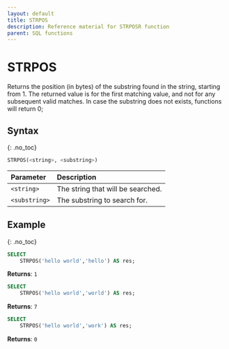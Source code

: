 ```yaml
---
layout: default
title: STRPOS
description: Reference material for STRPOSR function
parent: SQL functions
---
```


# STRPOS

Returns the position (in bytes) of the substring found in the string, starting from 1. The returned value is for the first matching value, and not for any subsequent valid matches.
In case the substring does not exists, functions will return 0;

## Syntax
{: .no_toc}

```sql
STRPOS(<string>, <substring>)
```

| Parameter     | Description                         |
| :------------- | :----------------------------------- |
| `<string>`    | The string that will be searched. |
| `<substring>` | The substring to search for.        |

## Example
{: .no_toc}

```sql
SELECT
	STRPOS('hello world','hello') AS res;
```

**Returns**: `1`

```sql
SELECT
	STRPOS('hello world','world') AS res;
```

**Returns**: `7`

```sql
SELECT
	STRPOS('hello world','work') AS res;
```

**Returns**: `0`
